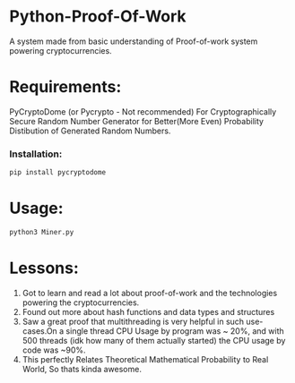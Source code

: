 # Python-Proof-Of-Work
A system made from basic understanding of Proof-of-work system powering cryptocurrencies.

# Requirements:
PyCryptoDome (or Pycrypto - Not recommended) For Cryptographically Secure Random Number Generator for Better(More Even) Probability Distibution of Generated Random Numbers.

### Installation:
```bash
pip install pycryptodome
```

# Usage:
```bash
python3 Miner.py
```
# Lessons:
1. Got to learn and read a lot about proof-of-work and the technologies powering the cryptocurrencies.
2. Found out more about hash functions and data types and structures
3. Saw a great proof that multithreading is very helpful in such use-cases.On a single thread CPU Usage by program was ~ 20%, and with 500 threads (idk how many of them actually started) the CPU usage by code was ~90%.
4. This perfectly Relates Theoretical Mathematical Probability to Real World, So thats kinda awesome.
